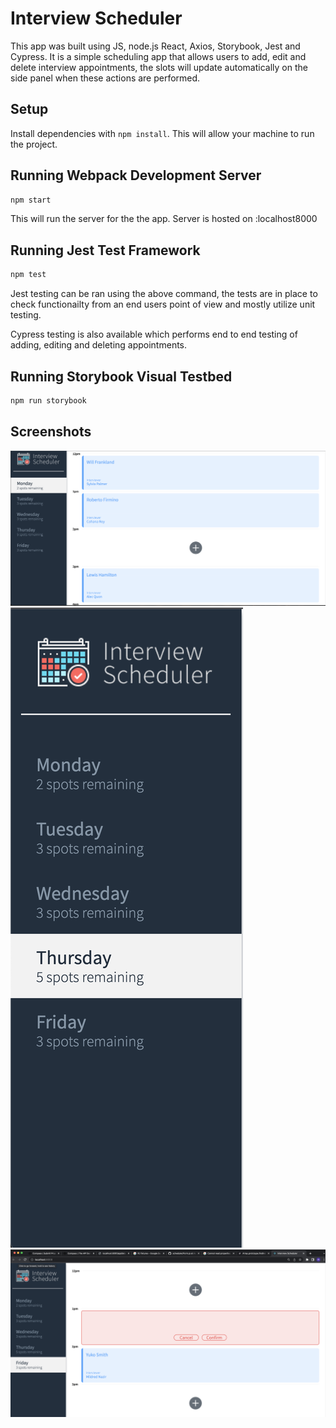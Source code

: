 # Interview Scheduler

This app was built using JS, node.js React, Axios, Storybook, Jest and Cypress. It is a simple scheduling app that allows users to add, edit and delete interview
appointments, the slots will update automatically on the side panel when these actions are performed.

## Setup

Install dependencies with `npm install`. This will allow your machine to run the project.

## Running Webpack Development Server

```sh
npm start
```
This will run the server for the the app. Server is hosted on :localhost8000

## Running Jest Test Framework

```sh
npm test
```
Jest testing can be ran using the above command, the tests are in place to check functionailty from an end users point of view and mostly utilize unit testing.

Cypress testing is also available which performs end to end testing of adding, editing and deleting appointments.

## Running Storybook Visual Testbed

```sh
npm run storybook
```


## Screenshots

!["Screenshot of interview slots"](https://github.com/will-frankland/scheduler/blob/master/docs/Screenshot%20of%20Appointments.png?raw=true)
!["Screenshot of side panel showing available appointments"](https://github.com/will-frankland/scheduler/blob/master/docs/Screenshot%20of%20Side%20Panel.png?raw=true)
!["Screenshot of confirm delete request"](https://github.com/will-frankland/scheduler/blob/master/docs/Screenshot%20of%20Confirm%20Delete.png?raw=true)
